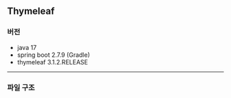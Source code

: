 ## Thymeleaf
### 버전
 - java 17
 - spring boot 2.7.9 (Gradle)
 - thymeleaf 3.1.2.RELEASE
- - -

### 파일 구조
